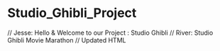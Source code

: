 # Studio_Ghibli_Project

// Jesse: Hello & Welcome to our Project : Studio Ghibli
// River: Studio Ghibli Movie Marathon
// Updated HTML

